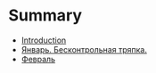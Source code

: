 # Summary

* [Introduction](README.md)
* [Январь. Бесконтрольная тряпка.](yanvar-fevral.md)
* [Февраль](fevral.md)


